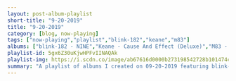```yaml
---
layout: post-album-playlist
short-title: "9-20-2019"
title: "9-20-2019"
category: [blog, now-playing]
tags: ["now-playing","playlist","blink-182","keane","m83"]
albums: ["blink-182 - NINE","Keane - Cause And Effect (Deluxe)","M83 - DSVII"]
playlist-id: 5gx6Z30uKjwHPFvIINAQAk
playlist-img: https://i.scdn.co/image/ab67616d0000b273198542728b101474c4afe0a1
summary: "A playlist of albums I created on 09-20-2019 featuring blink-182, Keane, and M83"
---
```


